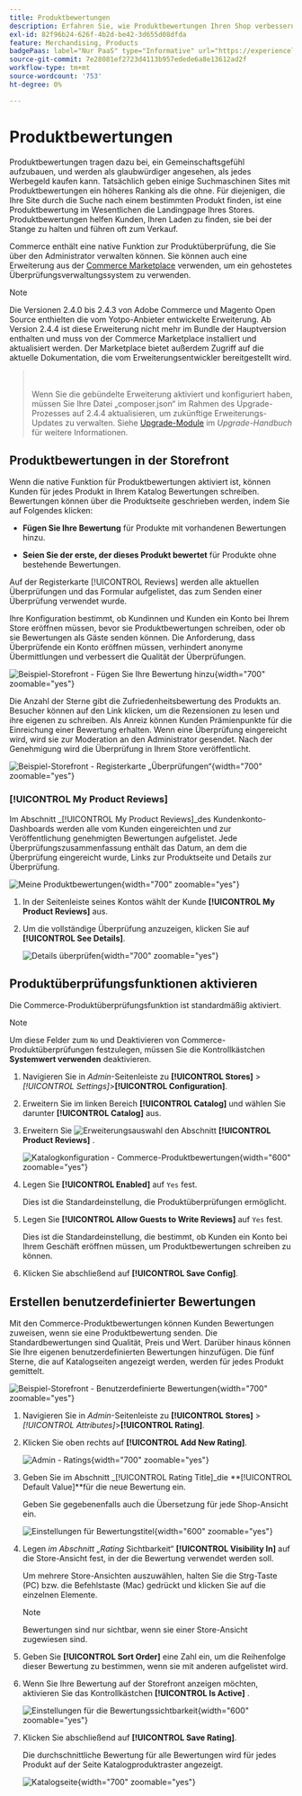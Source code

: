 ```yaml
---
title: Produktbewertungen
description: Erfahren Sie, wie Produktbewertungen Ihren Shop verbessern und Ihren Produkten mehr Glaubwürdigkeit verleihen können.
exl-id: 82f96b24-626f-4b2d-be42-3d655d08dfda
feature: Merchandising, Products
badgePaas: label="Nur PaaS" type="Informative" url="https://experienceleague.adobe.com/en/docs/commerce/user-guides/product-solutions" tooltip="Gilt nur für Adobe Commerce in Cloud-Projekten (von Adobe verwaltete PaaS-Infrastruktur) und lokale Projekte."
source-git-commit: 7e28081ef2723d4113b957edede6a8e13612ad2f
workflow-type: tm+mt
source-wordcount: '753'
ht-degree: 0%

---
```


# Produktbewertungen

Produktbewertungen tragen dazu bei, ein Gemeinschaftsgefühl aufzubauen, und werden als glaubwürdiger angesehen, als jedes Werbegeld kaufen kann. Tatsächlich geben einige Suchmaschinen Sites mit Produktbewertungen ein höheres Ranking als die ohne. Für diejenigen, die Ihre Site durch die Suche nach einem bestimmten Produkt finden, ist eine Produktbewertung im Wesentlichen die Landingpage Ihres Stores. Produktbewertungen helfen Kunden, Ihren Laden zu finden, sie bei der Stange zu halten und führen oft zum Verkauf.

Commerce enthält eine native Funktion zur Produktüberprüfung, die Sie über den Administrator verwalten können. Sie können auch eine Erweiterung aus der [Commerce Marketplace](../getting-started/commerce-marketplace.md) verwenden, um ein gehostetes Überprüfungsverwaltungssystem zu verwenden.

>[!NOTE]
>
>Die Versionen 2.4.0 bis 2.4.3 von Adobe Commerce und Magento Open Source enthielten die vom Yotpo-Anbieter entwickelte Erweiterung. Ab Version 2.4.4 ist diese Erweiterung nicht mehr im Bundle der Hauptversion enthalten und muss von der Commerce Marketplace installiert und aktualisiert werden. Der Marketplace bietet außerdem Zugriff auf die aktuelle Dokumentation, die vom Erweiterungsentwickler bereitgestellt wird.
>><br><br>
>>Wenn Sie die gebündelte Erweiterung aktiviert und konfiguriert haben, müssen Sie Ihre Datei „composer.json“ im Rahmen des Upgrade-Prozesses auf 2.4.4 aktualisieren, um zukünftige Erweiterungs-Updates zu verwalten. Siehe [Upgrade-Module](https://experienceleague.adobe.com/docs/commerce-operations/upgrade-guide/modules/upgrade.html) im _Upgrade-Handbuch_ für weitere Informationen.

## Produktbewertungen in der Storefront

Wenn die native Funktion für Produktbewertungen aktiviert ist, können Kunden für jedes Produkt in Ihrem Katalog Bewertungen schreiben. Bewertungen können über die Produktseite geschrieben werden, indem Sie auf Folgendes klicken:

- **Fügen Sie Ihre Bewertung** für Produkte mit vorhandenen Bewertungen hinzu.

- **Seien Sie der erste, der dieses Produkt bewertet** für Produkte ohne bestehende Bewertungen.

Auf der Registerkarte [!UICONTROL Reviews] werden alle aktuellen Überprüfungen und das Formular aufgelistet, das zum Senden einer Überprüfung verwendet wurde.

Ihre Konfiguration bestimmt, ob Kundinnen und Kunden ein Konto bei Ihrem Store eröffnen müssen, bevor sie Produktbewertungen schreiben, oder ob sie Bewertungen als Gäste senden können. Die Anforderung, dass Überprüfende ein Konto eröffnen müssen, verhindert anonyme Übermittlungen und verbessert die Qualität der Überprüfungen.

![Beispiel-Storefront - Fügen Sie Ihre Bewertung hinzu](./assets/storefront-review-this-product.png){width="700" zoomable="yes"}

Die Anzahl der Sterne gibt die Zufriedenheitsbewertung des Produkts an. Besucher können auf den Link klicken, um die Rezensionen zu lesen und ihre eigenen zu schreiben. Als Anreiz können Kunden Prämienpunkte für die Einreichung einer Bewertung erhalten. Wenn eine Überprüfung eingereicht wird, wird sie zur Moderation an den Administrator gesendet. Nach der Genehmigung wird die Überprüfung in Ihrem Store veröffentlicht.

![Beispiel-Storefront - Registerkarte „Überprüfungen“](./assets/storefront-reviews-tab.png){width="700" zoomable="yes"}

### [!UICONTROL My Product Reviews]

Im Abschnitt _[!UICONTROL My Product Reviews]_des Kundenkonto-Dashboards werden alle vom Kunden eingereichten und zur Veröffentlichung genehmigten Bewertungen aufgelistet. Jede Überprüfungszusammenfassung enthält das Datum, an dem die Überprüfung eingereicht wurde, Links zur Produktseite und Details zur Überprüfung.

![Meine Produktbewertungen](./assets/account-dashboard-my-product-reviews.png){width="700" zoomable="yes"}

1. In der Seitenleiste seines Kontos wählt der Kunde **[!UICONTROL My Product Reviews]** aus.

1. Um die vollständige Überprüfung anzuzeigen, klicken Sie auf **[!UICONTROL See Details]**.

   ![Details überprüfen](./assets/account-dashboard-my-product-reviews-details.png){width="700" zoomable="yes"}

## Produktüberprüfungsfunktionen aktivieren

Die Commerce-Produktüberprüfungsfunktion ist standardmäßig aktiviert.

>[!NOTE]
>
>Um diese Felder zum `No` und Deaktivieren von Commerce-Produktüberprüfungen festzulegen, müssen Sie die Kontrollkästchen **Systemwert verwenden** deaktivieren.

1. Navigieren Sie in _Admin_-Seitenleiste zu **[!UICONTROL Stores]** > _[!UICONTROL Settings]_>**[!UICONTROL Configuration]**.

1. Erweitern Sie im linken Bereich **[!UICONTROL Catalog]** und wählen Sie darunter **[!UICONTROL Catalog]** aus.

1. Erweitern Sie ![Erweiterungsauswahl](../assets/icon-display-expand.png) den Abschnitt **[!UICONTROL Product Reviews]** .

   ![Katalogkonfiguration - Commerce-Produktbewertungen](../configuration-reference/catalog/assets/catalog-product-reviews.png){width="600" zoomable="yes"}

1. Legen Sie **[!UICONTROL Enabled]** auf `Yes` fest.

   Dies ist die Standardeinstellung, die Produktüberprüfungen ermöglicht.

1. Legen Sie **[!UICONTROL Allow Guests to Write Reviews]** auf `Yes` fest.

   Dies ist die Standardeinstellung, die bestimmt, ob Kunden ein Konto bei Ihrem Geschäft eröffnen müssen, um Produktbewertungen schreiben zu können.

1. Klicken Sie abschließend auf **[!UICONTROL Save Config]**.

## Erstellen benutzerdefinierter Bewertungen

Mit den Commerce-Produktbewertungen können Kunden Bewertungen zuweisen, wenn sie eine Produktbewertung senden. Die Standardbewertungen sind Qualität, Preis und Wert. Darüber hinaus können Sie Ihre eigenen benutzerdefinierten Bewertungen hinzufügen. Die fünf Sterne, die auf Katalogseiten angezeigt werden, werden für jedes Produkt gemittelt.

![Beispiel-Storefront - Benutzerdefinierte Bewertungen](./assets/attribute-custom-ratings-review.png){width="700" zoomable="yes"}

1. Navigieren Sie in _Admin_-Seitenleiste zu **[!UICONTROL Stores]** > _[!UICONTROL Attributes]_>**[!UICONTROL Rating]**.

1. Klicken Sie oben rechts auf **[!UICONTROL Add New Rating]**.

   ![Admin - Ratings](./assets/product-reviews-rating.png){width="700" zoomable="yes"}

1. Geben Sie im Abschnitt _[!UICONTROL Rating Title]_die **[!UICONTROL Default Value]**für die neue Bewertung ein.

   Geben Sie gegebenenfalls auch die Übersetzung für jede Shop-Ansicht ein.

   ![Einstellungen für Bewertungstitel](./assets/product-rating-title.png){width="600" zoomable="yes"}

1. Legen _im Abschnitt „Rating_ Sichtbarkeit“ **[!UICONTROL Visibility In]** auf die Store-Ansicht fest, in der die Bewertung verwendet werden soll.

   Um mehrere Store-Ansichten auszuwählen, halten Sie die Strg-Taste (PC) bzw. die Befehlstaste (Mac) gedrückt und klicken Sie auf die einzelnen Elemente.

   >[!NOTE]
   >
   >Bewertungen sind nur sichtbar, wenn sie einer Store-Ansicht zugewiesen sind.

1. Geben Sie **[!UICONTROL Sort Order]** eine Zahl ein, um die Reihenfolge dieser Bewertung zu bestimmen, wenn sie mit anderen aufgelistet wird.

1. Wenn Sie Ihre Bewertung auf der Storefront anzeigen möchten, aktivieren Sie das Kontrollkästchen **[!UICONTROL Is Active]** .

   ![Einstellungen für die Bewertungssichtbarkeit](./assets/product-rating-visibility.png){width="600" zoomable="yes"}

1. Klicken Sie abschließend auf **[!UICONTROL Save Rating]**.

   Die durchschnittliche Bewertung für alle Bewertungen wird für jedes Produkt auf der Seite Katalogproduktraster angezeigt.

   ![Katalogseite](./assets/catalog-rating-page.png){width="700" zoomable="yes"}
